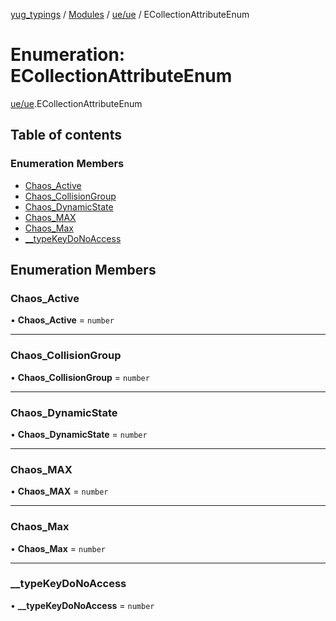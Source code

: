 [yug_typings](../README.md) / [Modules](../modules.md) / [ue/ue](../modules/ue_ue.md) / ECollectionAttributeEnum

# Enumeration: ECollectionAttributeEnum

[ue/ue](../modules/ue_ue.md).ECollectionAttributeEnum

## Table of contents

### Enumeration Members

- [Chaos\_Active](ue_ue.ECollectionAttributeEnum.md#chaos_active)
- [Chaos\_CollisionGroup](ue_ue.ECollectionAttributeEnum.md#chaos_collisiongroup)
- [Chaos\_DynamicState](ue_ue.ECollectionAttributeEnum.md#chaos_dynamicstate)
- [Chaos\_MAX](ue_ue.ECollectionAttributeEnum.md#chaos_max)
- [Chaos\_Max](ue_ue.ECollectionAttributeEnum.md#chaos_max-1)
- [\_\_typeKeyDoNoAccess](ue_ue.ECollectionAttributeEnum.md#__typekeydonoaccess)

## Enumeration Members

### Chaos\_Active

• **Chaos\_Active** = `number`

___

### Chaos\_CollisionGroup

• **Chaos\_CollisionGroup** = `number`

___

### Chaos\_DynamicState

• **Chaos\_DynamicState** = `number`

___

### Chaos\_MAX

• **Chaos\_MAX** = `number`

___

### Chaos\_Max

• **Chaos\_Max** = `number`

___

### \_\_typeKeyDoNoAccess

• **\_\_typeKeyDoNoAccess** = `number`

